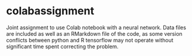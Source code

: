 # colabassignment
Joint assignment to use Colab notebook with a neural network. Data files are included as well as an RMarkdown file of the code, as some version conflicts between python and R tensorflow may not operate without significant time spent correcting the problem.
